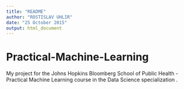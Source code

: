 ```yaml
---
title: "README"
author: "ROSTISLAV UHLIR"
date: "25 October 2015"
output: html_document
---
```


Practical-Machine-Learning
==============================

My project for the Johns Hopkins Bloomberg School of Public Health - Practical Machine Learning course in the Data Science specialization .